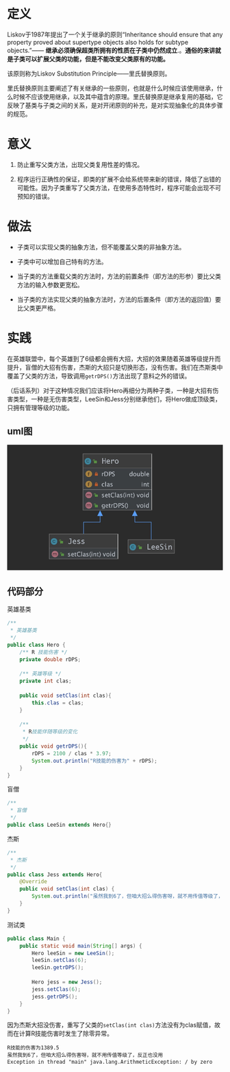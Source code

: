 # 定义

Liskov于1987年提出了一个关于继承的原则“Inheritance should ensure that any property proved about supertype objects also holds for subtype objects.”—— **继承必须确保超类所拥有的性质在子类中仍然成立**.。**通俗的来讲就是子类可以扩展父类的功能，但是不能改变父类原有的功能。**

该原则称为Liskov Substitution Principle——里氏替换原则。

里氏替换原则主要阐述了有关继承的一些原则，也就是什么时候应该使用继承，什么时候不应该使用继承，以及其中蕴含的原理。里氏替换原是继承复用的基础，它反映了基类与子类之间的关系，是对开闭原则的补充，是对实现抽象化的具体步骤的规范。



# 意义

1. 防止重写父类方法，出现父类复用性差的情况。

2. 程序运行正确性的保证，即类的扩展不会给系统带来新的错误，降低了出错的可能性。因为子类重写了父类方法，在使用多态特性时，程序可能会出现不可预知的错误。



# 做法

+ 子类可以实现父类的抽象方法，但不能覆盖父类的非抽象方法。

+ 子类中可以增加自己特有的方法。

+ 当子类的方法重载父类的方法时，方法的前置条件（即方法的形参）要比父类方法的输入参数更宽松。

+ 当子类的方法实现父类的抽象方法时，方法的后置条件（即方法的返回值）要比父类更严格。



# 实践

在英雄联盟中，每个英雄到了6级都会拥有大招，大招的效果随着英雄等级提升而提升，盲僧的大招有伤害，杰斯的大招只是切换形态，没有伤害。我们在杰斯类中覆盖了父类的方法，导致调用`getrDPS()`方法出现了意料之外的错误。

（后话系列）对于这种情况我们应该将Hero再细分为两种子类，一种是大招有伤害类型，一种是无伤害类型，LeeSin和Jess分别继承他们，将Hero做成顶级类，只拥有管理等级的功能。

## uml图

![lsp](./img/lsp.png)



## 代码部分

英雄基类

```java
/**
 * 英雄基类
 */
public class Hero {
    /** R 技能伤害 */
    private double rDPS;

    /** 英雄等级 */
    private int clas;

    public void setClas(int clas){
        this.clas = clas;
    }

    /**
     * R技能伴随等级的变化
     */
    public void getrDPS(){
        rDPS = 2100 / clas * 3.97;
        System.out.println("R技能的伤害为" + rDPS);
    }
}
```

盲僧

```java
/**
 * 盲僧
 */
public class LeeSin extends Hero{}
```

杰斯

```java
/**
 * 杰斯
 */
public class Jess extends Hero{
    @Override
    public void setClas(int clas) {
        System.out.println("虽然我到6了，但咱大招么得伤害呀，就不用传值等级了，反正也没用");
    }
}
```

测试类

```java
public class Main {
    public static void main(String[] args) {
        Hero leeSin = new LeeSin();
        leeSin.setClas(6);
        leeSin.getrDPS();

        Hero jess = new Jess();
        jess.setClas(6);
        jess.getrDPS();
    }
}
```

因为杰斯大招没伤害，重写了父类的`setClas(int clas)`方法没有为clas赋值，故而在计算R技能伤害时发生了除零异常。

```
R技能的伤害为1389.5
虽然我到6了，但咱大招么得伤害呀，就不用传值等级了，反正也没用
Exception in thread "main" java.lang.ArithmeticException: / by zero
```

